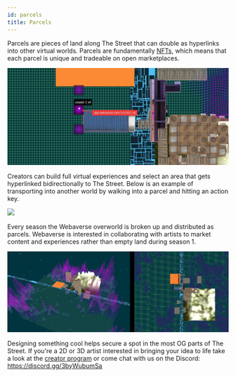 ```yaml
---
id: parcels
title: Parcels
---
```


Parcels are pieces of land along The Street that can double as hyperlinks into other virtual worlds. Parcels are fundamentally [NFTs](./nfts), which means that each parcel is unique and tradeable on open marketplaces.

![](/img/parcels.jpg)

Creators can build full virtual experiences and select an area that gets hyperlinked bidirectionally to The Street. Below is an example of transporting into another world by walking into a parcel and hitting an action key.

![](/img/floortal.gif)

Every season the Webaverse overworld is broken up and distributed as parcels. Webaverse is interested in collaborating with artists to market content and experiences rather than empty land during season 1.

![](/img/parcels2.jpg)

Designing something cool helps secure a spot in the most OG parts of The Street. If you're a 2D or 3D artist interested in bringing your idea to life take a look at the [creator program](https://utc9pqk8vl1.typeform.com/to/rZp09YYu) or come chat with us on the Discord: https://discord.gg/3byWubumSa 